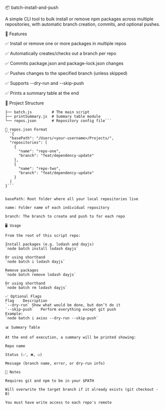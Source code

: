 📦 batch-install-and-push

A simple CLI tool to bulk install or remove npm packages across multiple repositories, with automatic branch creation, commits, and optional pushes.

🚀 Features

✅ Install or remove one or more packages in multiple repos

✅ Automatically creates/checks out a branch per repo

✅ Commits package.json and package-lock.json changes

✅ Pushes changes to the specified branch (unless skipped)

✅ Supports --dry-run and --skip-push

✅ Prints a summary table at the end

📁 Project Structure

````.
├── batch.js         # The main script
├── printSummary.js  # Summary table module
└── repos.json       # Repository config file```

🧾 repos.json Format
```{
  "basePath": "/Users/<your-username>/Projects/",
  "repositories": [
    {
      "name": "repo-one",
      "branch": "feat/dependency-update"
    },
    {
      "name": "repo-two",
      "branch": "feat/dependency-update"
    }
  ]
}```


basePath: Root folder where all your local repositories live

name: Folder name of each individual repository

branch: The branch to create and push to for each repo

🖥️ Usage

From the root of this script repo:

Install packages (e.g. lodash and dayjs)
`node batch install lodash dayjs`

Or using shorthand
`node batch i lodash dayjs`

Remove packages
`node batch remove lodash dayjs`

Or using shorthand
`node batch rm lodash dayjs`

✅ Optional Flags
Flag	Description
`--dry-run`	Show what would be done, but don’t do it
`--skip-push`	Perform everything except git push
Example:
`node batch i axios --dry-run --skip-push`

📊 Summary Table

At the end of execution, a summary will be printed showing:

Repo name

Status (✅, ❌, ☑️)

Message (branch name, error, or dry-run info)

📌 Notes

Requires git and npm to be in your $PATH

Will overwrite the target branch if it already exists (git checkout -B)

You must have write access to each repo's remote
````
